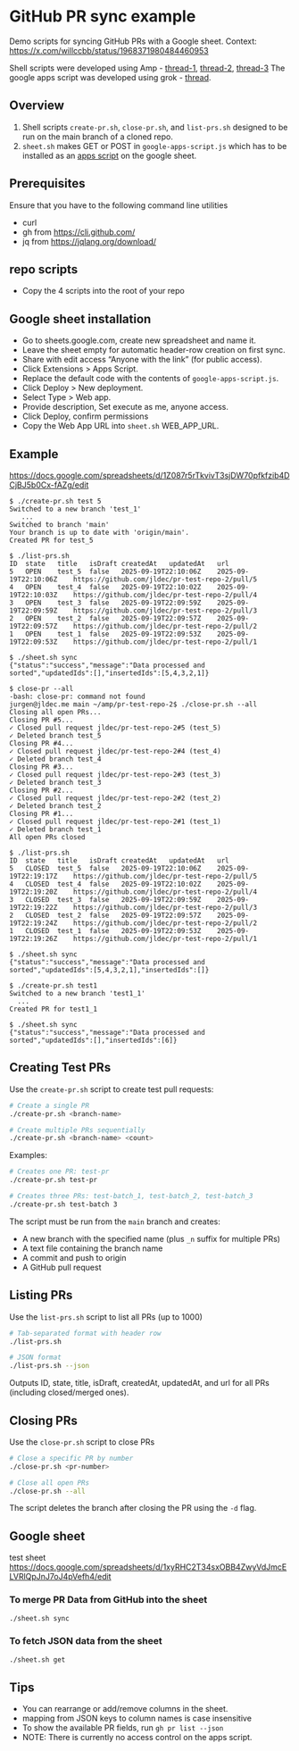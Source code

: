 # GitHub PR sync example
Demo scripts for syncing GitHub PRs with a Google sheet.
Context: https://x.com/willccbb/status/1968371980484460953

Shell scripts were developed using Amp - [thread-1](https://ampcode.com/threads/T-3cd81dfc-3569-4154-8b9e-7c89da9260cc), [thread-2](https://ampcode.com/threads/T-9f0d37fd-68db-4828-814a-26b1095a0ad5), [thread-3](https://ampcode.com/threads/T-5eccdc48-f5d2-48a8-969f-da184b540a42)
The google apps script was developed using grok - [thread](https://grok.com/c/fc1a62af-93a0-4b5c-a2ac-720adad7247b).

## Overview
1. Shell scripts `create-pr.sh`, `close-pr.sh`, and `list-prs.sh` designed to be run on the main branch of a cloned repo.
2. `sheet.sh` makes GET or POST in `google-apps-script.js` which has to be installed as an [apps script](https://developers.google.com/apps-script) on the google sheet.

## Prerequisites
Ensure that you have to the following command line utilities
- curl
- gh from https://cli.github.com/
- jq from https://jqlang.org/download/

## repo scripts
- Copy the 4 scripts into the root of your repo

## Google sheet installation
- Go to sheets.google.com, create new spreadsheet and name it.
- Leave the sheet empty for automatic header-row creation on first sync.
- Share with edit access “Anyone with the link” (for public access).
- Click Extensions > Apps Script.
- Replace the default code with the contents of `google-apps-script.js`.
- Click Deploy > New deployment.
- Select Type > Web app.
- Provide description, Set execute as me, anyone access.
- Click Deploy, confirm permissions
- Copy the Web App URL into `sheet.sh` WEB_APP_URL.

## Example
https://docs.google.com/spreadsheets/d/1Z087r5rTkvivT3sjDW70pfkfzib4DCjBJ5b0Cx-fAZg/edit

```
$ ./create-pr.sh test 5
Switched to a new branch 'test_1'
   ...
Switched to branch 'main'
Your branch is up to date with 'origin/main'.
Created PR for test_5

$ ./list-prs.sh
ID	state	title	isDraft	createdAt	updatedAt	url
5	OPEN	test_5	false	2025-09-19T22:10:06Z	2025-09-19T22:10:06Z	https://github.com/jldec/pr-test-repo-2/pull/5
4	OPEN	test_4	false	2025-09-19T22:10:02Z	2025-09-19T22:10:03Z	https://github.com/jldec/pr-test-repo-2/pull/4
3	OPEN	test_3	false	2025-09-19T22:09:59Z	2025-09-19T22:09:59Z	https://github.com/jldec/pr-test-repo-2/pull/3
2	OPEN	test_2	false	2025-09-19T22:09:57Z	2025-09-19T22:09:57Z	https://github.com/jldec/pr-test-repo-2/pull/2
1	OPEN	test_1	false	2025-09-19T22:09:53Z	2025-09-19T22:09:53Z	https://github.com/jldec/pr-test-repo-2/pull/1

$ ./sheet.sh sync
{"status":"success","message":"Data processed and sorted","updatedIds":[],"insertedIds":[5,4,3,2,1]}

$ close-pr --all
-bash: close-pr: command not found
jurgen@jldec.me main ~/amp/pr-test-repo-2$ ./close-pr.sh --all
Closing all open PRs...
Closing PR #5...
✓ Closed pull request jldec/pr-test-repo-2#5 (test_5)
✓ Deleted branch test_5
Closing PR #4...
✓ Closed pull request jldec/pr-test-repo-2#4 (test_4)
✓ Deleted branch test_4
Closing PR #3...
✓ Closed pull request jldec/pr-test-repo-2#3 (test_3)
✓ Deleted branch test_3
Closing PR #2...
✓ Closed pull request jldec/pr-test-repo-2#2 (test_2)
✓ Deleted branch test_2
Closing PR #1...
✓ Closed pull request jldec/pr-test-repo-2#1 (test_1)
✓ Deleted branch test_1
All open PRs closed

$ ./list-prs.sh
ID	state	title	isDraft	createdAt	updatedAt	url
5	CLOSED	test_5	false	2025-09-19T22:10:06Z	2025-09-19T22:19:17Z	https://github.com/jldec/pr-test-repo-2/pull/5
4	CLOSED	test_4	false	2025-09-19T22:10:02Z	2025-09-19T22:19:20Z	https://github.com/jldec/pr-test-repo-2/pull/4
3	CLOSED	test_3	false	2025-09-19T22:09:59Z	2025-09-19T22:19:22Z	https://github.com/jldec/pr-test-repo-2/pull/3
2	CLOSED	test_2	false	2025-09-19T22:09:57Z	2025-09-19T22:19:24Z	https://github.com/jldec/pr-test-repo-2/pull/2
1	CLOSED	test_1	false	2025-09-19T22:09:53Z	2025-09-19T22:19:26Z	https://github.com/jldec/pr-test-repo-2/pull/1

$ ./sheet.sh sync
{"status":"success","message":"Data processed and sorted","updatedIds":[5,4,3,2,1],"insertedIds":[]}

$ ./create-pr.sh test1
Switched to a new branch 'test1_1'
  ...
Created PR for test1_1

$ ./sheet.sh sync
{"status":"success","message":"Data processed and sorted","updatedIds":[],"insertedIds":[6]}
```

## Creating Test PRs
Use the `create-pr.sh` script to create test pull requests:

```bash
# Create a single PR
./create-pr.sh <branch-name>

# Create multiple PRs sequentially
./create-pr.sh <branch-name> <count>
```

Examples:
```bash
# Creates one PR: test-pr
./create-pr.sh test-pr

# Creates three PRs: test-batch_1, test-batch_2, test-batch_3
./create-pr.sh test-batch 3
```

The script must be run from the `main` branch and creates:
- A new branch with the specified name (plus `_n` suffix for multiple PRs)
- A text file containing the branch name
- A commit and push to origin
- A GitHub pull request

## Listing PRs
Use the `list-prs.sh` script to list all PRs (up to 1000)

```bash
# Tab-separated format with header row
./list-prs.sh

# JSON format
./list-prs.sh --json
```

Outputs ID, state, title, isDraft, createdAt, updatedAt, and url for all PRs (including closed/merged ones).

## Closing PRs
Use the `close-pr.sh` script to close PRs

```bash
# Close a specific PR by number
./close-pr.sh <pr-number>

# Close all open PRs
./close-pr.sh --all
```

The script deletes the branch after closing the PR using the `-d` flag.

## Google sheet
test sheet
https://docs.google.com/spreadsheets/d/1xyRHC2T34sxOBB4ZwyVdJmcELVRlQpJnJ7oJ4pVefh4/edit


### To merge PR Data from GitHub into the sheet
```bash
./sheet.sh sync
```

### To fetch JSON data from the sheet
```bash
./sheet.sh get
```

## Tips
- You can rearrange or add/remove columns in the sheet.
- mapping from JSON keys to column names is case insensitive
- To show the available PR fields, run `gh pr list --json`
- NOTE: There is currently no access control on the apps script.
